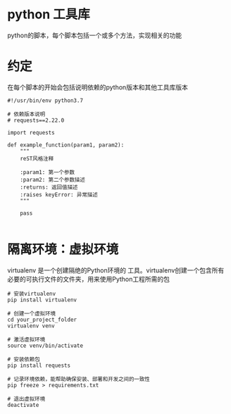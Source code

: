 # python 工具库
python的脚本，每个脚本包括一个或多个方法，实现相关的功能

# 约定
在每个脚本的开始会包括说明依赖的python版本和其他工具库版本

```
#!/usr/bin/env python3.7

# 依赖版本说明
# requests==2.22.0

import requests

def example_function(param1, param2):
    """
    reST风格注释

    :param1: 第一个参数
    :param2: 第二个参数描述
    :returns: 返回值描述
    :raises keyError: 异常描述
    """

    pass


```

# 隔离环境：虚拟环境
virtualenv 是一个创建隔绝的Python环境的 工具。virtualenv创建一个包含所有必要的可执行文件的文件夹，用来使用Python工程所需的包
```
# 安装virtualenv
pip install virtualenv

# 创建一个虚拟环境
cd your_project_folder
virtualenv venv

# 激活虚拟环境
source venv/bin/activate

# 安装依赖包
pip install requests

# 记录环境依赖，能帮助确保安装、部署和开发之间的一致性
pip freeze > requirements.txt

# 退出虚拟环境
deactivate

```